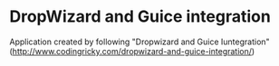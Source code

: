 # DropWizard and Guice integration
Application created by following "Dropwizard and Guice Iuntegration" (http://www.codingricky.com/dropwizard-and-guice-integration/)
